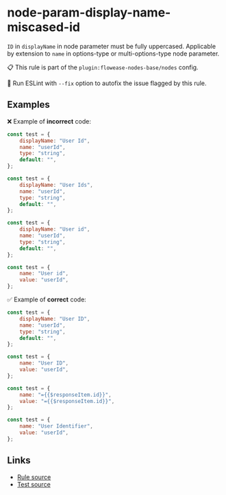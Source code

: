 [//]: # "File generated from a template. Do not edit this file directly."

# node-param-display-name-miscased-id

`ID` in `displayName` in node parameter must be fully uppercased. Applicable by extension to `name` in options-type or multi-options-type node parameter.

📋 This rule is part of the `plugin:flowease-nodes-base/nodes` config.

🔧 Run ESLint with `--fix` option to autofix the issue flagged by this rule.

## Examples

❌ Example of **incorrect** code:

```js
const test = {
	displayName: "User Id",
	name: "userId",
	type: "string",
	default: "",
};

const test = {
	displayName: "User Ids",
	name: "userId",
	type: "string",
	default: "",
};

const test = {
	displayName: "User id",
	name: "userId",
	type: "string",
	default: "",
};

const test = {
	name: "User id",
	value: "userId",
};
```

✅ Example of **correct** code:

```js
const test = {
	displayName: "User ID",
	name: "userId",
	type: "string",
	default: "",
};

const test = {
	name: "User ID",
	value: "userId",
};

const test = {
	name: "={{$responseItem.id}}",
	value: "={{$responseItem.id}}",
};

const test = {
	name: "User Identifier",
	value: "userId",
};
```

## Links

- [Rule source](../../lib/rules/node-param-display-name-miscased-id.ts)
- [Test source](../../tests/node-param-display-name-miscased-id.test.ts)
